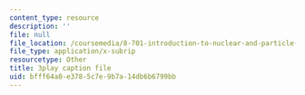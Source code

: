 ```yaml
---
content_type: resource
description: ''
file: null
file_location: /coursemedia/8-701-introduction-to-nuclear-and-particle-physics-fall-2020/bfff64a0e3785c7e9b7a14db6b6799bb_bwhcUuZqqK4.vtt
file_type: application/x-subrip
resourcetype: Other
title: 3play caption file
uid: bfff64a0-e378-5c7e-9b7a-14db6b6799bb
---
```

